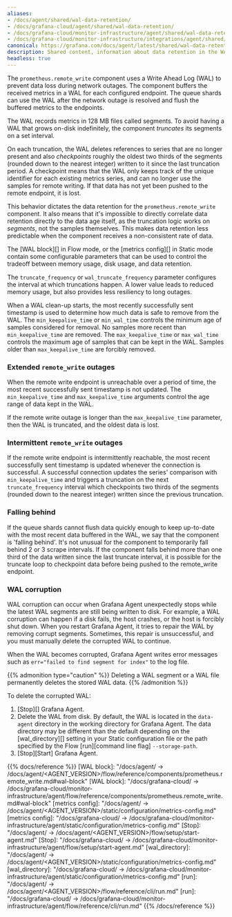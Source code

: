 ```yaml
---
aliases:
- /docs/agent/shared/wal-data-retention/
- /docs/grafana-cloud/agent/shared/wal-data-retention/
- /docs/grafana-cloud/monitor-infrastructure/agent/shared/wal-data-retention/
- /docs/grafana-cloud/monitor-infrastructure/integrations/agent/shared/wal-data-retention/
canonical: https://grafana.com/docs/agent/latest/shared/wal-data-retention/
description: Shared content, information about data retention in the WAL
headless: true
---
```


The `prometheus.remote_write` component uses a Write Ahead Log (WAL) to prevent
data loss during network outages. The component buffers the received metrics in
a WAL for each configured endpoint. The queue shards can use the WAL after the
network outage is resolved and flush the buffered metrics to the endpoints.

The WAL records metrics in 128 MB files called segments. To avoid having a WAL
that grows on-disk indefinitely, the component _truncates_ its segments on a
set interval.

On each truncation, the WAL deletes references to series that are no longer
present and also _checkpoints_ roughly the oldest two thirds of the segments
(rounded down to the nearest integer) written to it since the last truncation
period. A checkpoint means that the WAL only keeps track of the unique
identifier for each existing metrics series, and can no longer use the samples
for remote writing. If that data has not yet been pushed to the remote
endpoint, it is lost.

This behavior dictates the data retention for the `prometheus.remote_write`
component. It also means that it's impossible to directly correlate data
retention directly to the data age itself, as the truncation logic works on
_segments_, not the samples themselves. This makes data retention less
predictable when the component receives a non-consistent rate of data.

The [WAL block][] in Flow mode, or the [metrics config][] in Static mode
contain some configurable parameters that can be used to control the tradeoff
between memory usage, disk usage, and data retention.

The `truncate_frequency` or `wal_truncate_frequency` parameter configures the
interval at which truncations happen. A lower value leads to reduced memory
usage, but also provides less resiliency to long outages.

When a WAL clean-up starts, the most recently successfully sent timestamp is
used to determine how much data is safe to remove from the WAL.
The `min_keepalive_time` or `min_wal_time` controls the minimum age of samples
considered for removal. No samples more recent than `min_keepalive_time` are
removed. The `max_keepalive_time` or `max_wal_time` controls the maximum age of
samples that can be kept in the WAL. Samples older than
`max_keepalive_time` are forcibly removed.

### Extended `remote_write` outages
When the remote write endpoint is unreachable over a period of time, the most
recent successfully sent timestamp is not updated. The
`min_keepalive_time` and `max_keepalive_time` arguments control the age range
of data kept in the WAL.

If the remote write outage is longer than the `max_keepalive_time` parameter,
then the WAL is truncated, and the oldest data is lost.

### Intermittent `remote_write` outages
If the remote write endpoint is intermittently reachable, the most recent
successfully sent timestamp is updated whenever the connection is successful.
A successful connection updates the series' comparison with
`min_keepalive_time` and triggers a truncation on the next `truncate_frequency`
interval which checkpoints two thirds of the segments (rounded down to the
nearest integer) written since the previous truncation.

### Falling behind
If the queue shards cannot flush data quickly enough to keep
up-to-date with the most recent data buffered in the WAL, we say that the
component is 'falling behind'.
It's not unusual for the component to temporarily fall behind 2 or 3 scrape intervals.
If the component falls behind more than one third of the data written since the
last truncate interval, it is possible for the truncate loop to checkpoint data
before being pushed to the remote_write endpoint.

### WAL corruption

WAL corruption can occur when Grafana Agent unexpectedly stops while the latest WAL segments
are still being written to disk. For example, a WAL corruption can happen if a disk fails,
the host crashes, or the host is forcibly shut down. When you restart Grafana Agent, it tries
to repair the WAL by removing corrupt segments. Sometimes, this repair is unsuccessful, and
you must manually delete the corrupted WAL to continue.

When the WAL becomes corrupted, Grafana Agent writes error messages such as
`err="failed to find segment for index"` to the log file.

{{% admonition type="caution" %}}
Deleting a WAL segment or a WAL file permanently deletes the stored WAL data.
{{% /admonition %}}

To delete the corrupted WAL:

1. [Stop][] Grafana Agent.
1. Delete the WAL from disk. By default, the WAL is located in the `data-agent` directory in
   the working directory for Grafana Agent.
   The data directory may be different than the default depending on the [wal_directory][] setting
   in your Static configuration file or the path specified by the Flow [run][command line flag] `--storage-path`.
1. [Stop][Start] Grafana Agent.

{{% docs/reference %}}
[WAL block]: "/docs/agent/ -> /docs/agent/<AGENT_VERSION>/flow/reference/components/prometheus.remote_write.md#wal-block"
[WAL block]: "/docs/grafana-cloud/ -> /docs/grafana-cloud/monitor-infrastructure/agent/flow/reference/components/prometheus.remote_write.md#wal-block"
[metrics config]: "/docs/agent/ -> /docs/agent/<AGENT_VERSION>/static/configuration/metrics-config.md"
[metrics config]: "/docs/grafana-cloud/ -> /docs/grafana-cloud/monitor-infrastructure/agent/static/configuration/metrics-config.md"
[Stop]: "/docs/agent/ -> /docs/agent/<AGENT_VERSION>/flow/setup/start-agent.md"
[Stop]: "/docs/grafana-cloud/ -> /docs/grafana-cloud/monitor-infrastructure/agent/flow/setup/start-agent.md"
[wal_directory]: "/docs/agent/ -> /docs/agent/<AGENT_VERSION>/static/configuration/metrics-config.md"
[wal_directory]: "/docs/grafana-cloud/ -> /docs/grafana-cloud/monitor-infrastructure/agent/static/configuration/metrics-config.md"
[run]: "/docs/agent/ -> /docs/agent/<AGENT_VERSION>/flow/reference/cli/run.md"
[run]: "/docs/grafana-cloud/ -> /docs/grafana-cloud/monitor-infrastructure/agent/flow/reference/cli/run.md"
{{% /docs/reference %}}
